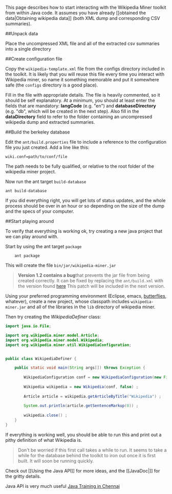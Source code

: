 This page describes how to start interacting with the Wikipedia Miner toolkit from within Java code. It assumes you have already [[obtained the data|Obtaining wikipedia data]] (both XML dump and corresponding CSV summaries).

##Unpack data

Place the uncompressed XML file and all of the extracted csv summaries into a single directory

##Create configuration file

Copy the `wikipedia-template.xml` file from the configs directory included in the toolkit. It is likely that you will reuse this file every time you interact with Wikipedia miner, so name it something memorable and put it somewhere safe (the `configs` directory is a good place).

Fill in the file with appropriate details. The file is heavily commented, so it should be self explanatory. At a minimum, you should at least enter the fields that are mandatory: **langCode** (e.g. "en") and **databaseDirectory** (e.g. "db", which will be created in the next step). Also fill in the **dataDirectory** field to refer to the folder containing an uncompressed wikipedia dump and extracted summaries.

##Build the berkeley database

Edit the `ant/build.properties` file to include a reference to the configuration file you just created. Add a line like this:

```
wiki.conf=path/to/conf/file
```

The path needs to be fully qualified, or relative to the root folder of the wikipedia miner project. 

Now run the ant target `build-database`
```
ant build-database
```

If you did everything right, you will get lots of status updates, and the whole process should be over in an hour or so depending on the size of the dump and the specs of your computer.

##Start playing around

To verify that everything is working ok, try creating a new java project that we can play around with. 

Start by using the ant target `package`

```
    ant package
```

This will create the file `bin/jar/wikipedia-miner.jar`

> **Version 1.2 contains a bug**that prevents the jar file from being created correctly. It can be fixed by replacing the `ant/build.xml` with the version found [here](http://wikipedia-miner.svn.sourceforge.net/viewvc/wikipedia-miner/trunk/ant/build.xml?revision=211&view=markup)
This patch will be included in the next version.

Using your preferred programming environment (Eclipse, emacs, [butterflies](http://xkcd.com/378), whatever), create a new project, whose classpath includes `wikipedia-miner.jar` and all of the libraries in the `lib` directory of wikipedia miner.

Then try creating the *WikipediaDefiner* class:

```java
import java.io.File;

import org.wikipedia.miner.model.Article;
import org.wikipedia.miner.model.Wikipedia;
import org.wikipedia.miner.util.WikipediaConfiguration;


public class WikipediaDefiner {

    public static void main(String args[]) throws Exception {
		
        WikipediaConfiguration conf = new WikipediaConfiguration(new File("path/to/conf")) ;
			
        Wikipedia wikipedia = new Wikipedia(conf, false) ;
	    
        Article article = wikipedia.getArticleByTitle("Wikipedia") ;
	    
        System.out.println(article.getSentenceMarkup(0)) ;
	    
        wikipedia.close() ;
    }
}
```

If everything is working well, you should be able to run this and print out a pithy definition of what Wikipedia is. 


> Don't be worried if this first call takes a while to run. It seems to take a while for the database behind the toolkit to iron out once it is first built. It will soon be running quickly.


Check out [[Using the Java API]] for more ideas, and the [[JavaDoc|]] for the gritty details.

Java API is very much useful
[Java Training in Chennai](http://wisentechnologies.com/it-courses/java-training.aspx)